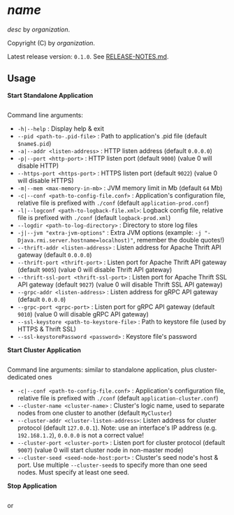 # $name$

$desc$ by $organization$.

Copyright (C) by $organization$.

Latest release version: `0.1.0`. See [RELEASE-NOTES.md](RELEASE-NOTES.md).

## Usage

**Start Standalone Application**

```\$ ./conf/server-prod.sh start
```

Command line arguments:

- `-h|--help`                              : Display help & exit
- `--pid <path-to-.pid-file>`              : Path to application's .pid file (default `$name$.pid`)
- `-a|--addr <listen-address>`             : HTTP listen address (default `0.0.0.0`)
- `-p|--port <http-port>`                  : HTTP listen port (default `9000`) (value 0 will disable HTTP)
- `--https-port <https-port>`              : HTTPS listen port (default `9022`) (value 0 will disable HTTPS)
- `-m|--mem <max-memory-in-mb>`            : JVM memory limit in Mb (default `64` Mb)
- `-c|--conf <path-to-config-file.conf>`   : Application's configuration file, relative file is prefixed with `./conf` (default `application-prod.conf`)
- `-l|--logconf <path-to-logback-file.xml>`: Logback config file, relative file is prefixed with `./conf` (default `logback-prod.xml`)
- `--logdir <path-to-log-directory>`       : Directory to store log files
- `-j|--jvm "extra-jvm-options"`           : Extra JVM options (example: `-j "-Djava.rmi.server.hostname=localhost)"`, remember the double quotes!)
- `--thrift-addr <listen-address>`         : Listen address for Apache Thrift API gateway (default `0.0.0.0`)
- `--thrift-port <thrift-port>`            : Listen port for Apache Thrift API gateway (default `9005`) (value 0 will disable Thrift API gateway)
- `--thrift-ssl-port <thrift-ssl-port>`    : Listen port for Apache Thrift SSL API gateway (default `9027`) (value 0 will disable Thrift SSL API gateway)
- `--grpc-addr <listen-address>`           : Listen address for gRPC API gateway (default `0.0.0.0`)
- `--grpc-port <grpc-port>`                : Listen port for gRPC API gateway (default `9010`) (value 0 will disable gRPC API gateway)
- `--ssl-keystore <path-to-keystore-file>` : Path to keystore file (used by HTTPS & Thrift SSL)
- `--ssl-keystorePassword <password>`      : Keystore file's password

**Start Cluster Application**

```\$ ./conf/server-cluster.sh start
```

Command line arguments: similar to standalone application, plus cluster-dedicated ones

- `-c|--conf <path-to-config-file.conf>`   : Application's configuration file, relative file is prefixed with `./conf` (default `application-cluster.conf`)
- `--cluster-name <cluster-name>`          : Cluster's logic name, used to separate nodes from one cluster to another (default `MyCluster`)
- `--cluster-addr <cluster-listen-address>`: Listen address for cluster protocol (default `127.0.0.1`). Note: use an interface's IP address (e.g. `192.168.1.2`), `0.0.0.0` is not a correct value!
- `--cluster-port <cluster-port>`          : Listen port for cluster protocol (default `9007`) (value 0 will start cluster node in non-master mode)
- `--cluster-seed <seed-node-host:port>`   : Cluster's seed node's host & port. Use multiple `--cluster-seed`s to specify more than one seed nodes. Must specify at least one seed.

**Stop Application**

```\$ ./conf/server-prod.sh stop
```

or

```\$ ./conf/server-cluster.sh stop
```

